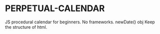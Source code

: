 # PERPETUAL-CALENDAR
JS procedural calendar for  beginners. No frameworks. 
newDate() obj 
Keep the structure of html.
